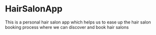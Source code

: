 # HairSalonApp
This is a personal hair salon app which helps us to ease up the hair salon booking process where we can discover and book hair salons 
